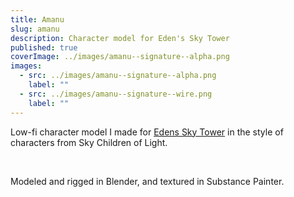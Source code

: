 ```yaml
---
title: Amanu
slug: amanu
description: Character model for Eden's Sky Tower
published: true
coverImage: ../images/amanu--signature--alpha.png
images:
  - src: ../images/amanu--signature--alpha.png
    label: ""
  - src: ../images/amanu--signature--wire.png
    label: ""
---
```


Low-fi character model I made for [Edens Sky Tower](https://simonhoffiz.itch.io/edens-sky-tower) in the style of characters from Sky Children of Light.

<br>

Modeled and rigged in Blender, and textured in Substance Painter.
